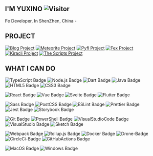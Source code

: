 ## I'M YUXINO ![Visitor][Visitor]

Fe Developer, In ShenZhen, China -

## PROJECT

[![Blog Project][Blog Project]][Blog Link]
[![Meteorite Project][Blog Project]][Meteorite Link]
[![Pyfl Project][Pyfl Project]][Pyfl Link]
[![Fex Project][Fex Project]][Fex Link]
[![Kiracli Project][Kiracli Project]][Kiracli Link]
[![The Scripts Project][The Scripts Project]][The Scripts Link]

## WHAT I CAN DO

![TypeScript Badge][TypeScript-Badge]
![Node.js Badge][Node.js-Badge]
![Dart Badge][Dart-Badge]
![Java Badge][Java-Badge]
![HTML5 Badge][HTML5-Badge]
![CSS3 Badge][CSS3-Badge]

![React Badge][React-Badge]
![Vue Badge][Vue-Badge]
![Svelte Badge][Svelte-Badge]
![Flutter Badge][Flutter-Badge]

![Sass Badge][Sass-Badge]
![PostCSS Badge][PostCSS-Badge]
![ESLint Badge][ESLint-Badge]
![Prettier Badge][Prettier-Badge]
![Jest Badge][Jest-Badge]
![Storybook Badge][Storybook-Badge]

![Git Badge][Git-Badge]
![PowerShell Badge][PowerShell-Badge]
![VisualStudioCode Badge][VisualStudioCode-Badge]
![VisualStudio Badge][VisualStudio-Badge]
![Sketch Badge][Sketch-Badge]

![Webpack Badge][Webpack-Badge]
![Rollup.js Badge][Rollup.js-Badge]
![Docker Badge][Docker-Badge]
![Drone-Badge][Drone-Badge]
![CircleCi-Badge][CircleCi-Badge]
![GitHubActions Badge][GitHubActions-Badge]

![MacOS Badge][MacOS-Badge]
![Windows Badge][Windows-Badge]

[Visitor]: https://visitor-badge.glitch.me/badge?page_id=yuxino "Visitor"

<!-- # Skills Badges -->
[HTML5-Badge]: https://img.shields.io/badge/-HTML5-%23E34F26?style=flat-square&logo=html5&logoColor=white "HTML5 Badge"

[CSS3-Badge]: https://img.shields.io/badge/-CSS3-%231572B6?style=flat-square&logo=css3&logoColor=white "CSS3 Badge"

[TypeScript-Badge]: https://img.shields.io/badge/-TypeScript-%23007ACC?style=flat-square&logo=typescript&logoColor=white "TypeScript Badge"

[Git-Badge]: https://img.shields.io/badge/-Git-%23F05032?style=flat-square&logo=git&logoColor=white "Git Badge"

[Sass-Badge]: https://img.shields.io/badge/-Sass-%23CC6699?style=flat-square&logo=sass&logoColor=white "Sass Badge"

[Java-Badge]: https://img.shields.io/badge/-Java-red?style=flat-square&logo=java&logoColor=white "Java Badge"

[Jest-Badge]: https://img.shields.io/badge/-Jest-%23C21325?style=flat-square&logo=jest&logoColor=white "Jest Badge"

[Yarn-Badge]: https://img.shields.io/badge/-Yarn-%232C8EBB?style=flat-square&logo=yarn&logoColor=white "Yarn Badge"

[React-Badge]: https://img.shields.io/badge/react%20-%2320232a.svg?&style=flat-square&logo=react&logoColor=%2361DAFB "React Badge"

[Vue-Badge]: https://img.shields.io/badge/vuejs%20-%2335495e.svg?&style=flat-square&logo=vue.js&logoColor=%234FC08D "React Badge"

[Sketch-Badge]: https://img.shields.io/badge/-Sketch-%23F7B500?style=flat-square&logo=sketch&logoColor=white "Sketch Badge"

[ESLint-Badge]: https://img.shields.io/badge/-ESLint-%234B32C3?style=flat-square&logo=eslint&logoColor=white "ESLint Badge"

[PostCSS-Badge]: https://img.shields.io/badge/-PostCSS-%23DD3A0A?style=flat-square&logo=postcss&logoColor=white "PostCSS Badge"

[Node.js-Badge]: https://img.shields.io/badge/-Node.js-%23339933?style=flat-square&logo=node.js&logoColor=white "Node.js Badge"

[Webpack-Badge]: https://img.shields.io/badge/-Webpack-blue?style=flat-square&logo=webpack&logoColor=white "Webpack Badge"

[Windows-Badge]: https://img.shields.io/badge/-Windows-%230078D6?style=flat-square&logo=windows&logoColor=white "Windows Badge"

[DotNet-Badge]: https://img.shields.io/badge/-.Net-%235C2D91?style=flat-square&logo=.net&logoColor=white ".Net Badge"

[Prettier-Badge]: https://img.shields.io/badge/-Prettier-%23F7B93E?style=flat-square&logo=prettier&logoColor=white "Prettier Badge"

[Storybook-Badge]: https://img.shields.io/badge/-Storybook-%23FF4785?style=flat-square&logo=storybook&logoColor=white "Storybook Badge"

[Rollup.js-Badge]: https://img.shields.io/badge/-Rollup.js-%23EC4A3F?style=flat-square&logo=rollup.js&logoColor=white "Rollup.js Badge"

[PowerShell-Badge]: https://img.shields.io/badge/-PowerShell-%235391FE?style=flat-square&logo=powershell&logoColor=white "PowerShell Badge"

[VisualStudio-Badge]: https://img.shields.io/badge/-Visual_Studio-%235C2D91?style=flat-square&logo=visual-studio&logoColor=white "Visual Studio Badge"

[GitHubActions-Badge]: https://img.shields.io/badge/-GitHub_Actions-%232088FF?style=flat-square&logo=github-actions&logoColor=white "GitHub Actions Badge"

[VisualStudioCode-Badge]: https://img.shields.io/badge/-Visual_Studio_Code-%23007ACC?style=flat-square&logo=visual-studio-code&logoColor=white "Visual Studio Code Badge"

[CircleCi-Badge]: http://img.shields.io/badge/-CircleCi-black?style=flat-square&logo=circleci&logoColor=white "CircleCi Badge"

[MacOS-Badge]: https://img.shields.io/badge/-macOS-black?style=flat-square&logo=apple&logoColor=white "macOS Badge"

[Vue-Badge]: https://img.shields.io/badge/-macOS-%23999999?style=flat-square&logo=apple&logoColor=white "macOS Badge"

[Svelte-Badge]: http://img.shields.io/badge/-Svelte-%23FF3E00?style=flat-square&logo=svelte&logoColor=white "Svelte Badge"

[Dart-Badge]: http://img.shields.io/badge/-Dart-%230175C2?style=flat-square&logo=dart&logoColor=white "Dart Badge"

[Flutter-Badge]: http://img.shields.io/badge/-Flutter-%2302569B?style=flat-square&logo=flutter&logoColor=white "Flutter Badge"

[Docker-Badge]: http://img.shields.io/badge/-Docker-%232496ED?style=flat-square&logo=docker&logoColor=white "Docker Badge" 

[Drone-Badge]: http://img.shields.io/badge/-Drone-%23212121?style=flat-square&logo=drone&logoColor=white "Drone Badge" 

<!-- # TODO: Socical Badges -->

[Pyfl Project]: https://img.shields.io/github/stars/yuxino/pyfl?label=pyfl&logo=github&style=flat-square "Pyfl Project"
[Pyfl Link]: https://github.com/yuxino/pyfl "Pyfl Link"
[Blog Project]: https://img.shields.io/github/stars/yuxino/blog?label=blog&logo=github&style=flat-square "Blog Project"
[Blog Link]: https://github.com/yuxino/blog "Blog Link"
[Meteorite Project]: https://img.shields.io/github/stars/yuxino/meteorite?label=meteorite&logo=github&style=flat-square "Meteorite Project"
[Meteorite Link]: https://github.com/yuxino/meteorite "Meteorite Link"
[Kiracli Project]: https://img.shields.io/github/stars/kirakira-template/kiracli?label=kiracli&logo=github&style=flat-square "Kiracli Project"
[Kiracli Link]: "https://github.com/kirakira-template/kiracli" "Kiracli Link"
[The Scripts Project]: https://img.shields.io/github/stars/yuxino/the-scripts?label=the-scripts&logo=github&style=flat-square "The Scripts Project"
[The Scripts Link]: https://github.com/yuxino/link "The Scripts Link"
[Fex Project]: https://img.shields.io/github/stars/yuxino/fex?label=fex&logo=github&style=flat-square "Fex Project"
[Fex Link]: https://github.com/yuxino/fex "Fex Link"
